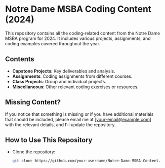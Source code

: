 # Notre Dame MSBA Coding Content (2024)

This repository contains all the coding-related content from the Notre Dame MSBA program for 2024. It includes various projects, assignments, and coding examples covered throughout the year.

## Contents
- **Capstone Projects**: Key deliverables and analysis.
- **Assignments**: Coding assignments from different courses.
- **Class Projects**: Group and individual projects.
- **Miscellaneous**: Other relevant coding exercises or resources.

## Missing Content?
If you notice that something is missing or if you have additional materials that should be included, please email me at [your-email@example.com] with the relevant details, and I'll update the repository.

## How to Use This Repository
- Clone the repository:
  ```bash
  git clone https://github.com/your-username/Notre-Dame-MSBA-Content.git
